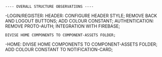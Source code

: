 
    ---- OVERALL STRUCTURE OBSERVATIONS ----

-LOGIN/REGISTER: 
    HEADER:
        CONFIGURE HEADER STYLE;
        REMOVE BACK AND LOGOUT BUTTONS;
        ADD COLOUR CONSTANT;
    AUTHENTICATION: 
        REMOVE PROTO-AUTH;
        INTEGRATION WITH FIREBASE;

    DIVISE HOME COMPONENTS TO COMPONENT-ASSETS FOLDER;


-HOME:
    DIVISE HOME COMPONENTS TO COMPONENT-ASSETS FOLDER;
    ADD COLOUR CONSTANT TO NOTIFICATION-CARD;
